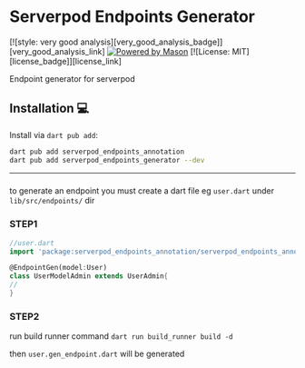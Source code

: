 # Serverpod Endpoints Generator

[![style: very good analysis][very_good_analysis_badge]][very_good_analysis_link]
[![Powered by Mason](https://img.shields.io/endpoint?url=https%3A%2F%2Ftinyurl.com%2Fmason-badge)](https://github.com/felangel/mason)
[![License: MIT][license_badge]][license_link]

Endpoint generator for serverpod

## Installation 💻



Install via `dart pub add`:

```sh
dart pub add serverpod_endpoints_annotation
dart pub add serverpod_endpoints_generator --dev
```

---
###
to generate an endpoint you must create a dart file eg `user.dart` under `lib/src/endpoints/` dir


### STEP1

```dart
//user.dart
import 'package:serverpod_endpoints_annotation/serverpod_endpoints_annotation.dart';

@EndpointGen(model:User)
class UserModelAdmin extends UserAdmin{
//
}

```
### STEP2
run build runner command
```dart run build_runner build -d```

then `user.gen_endpoint.dart` will be generated


